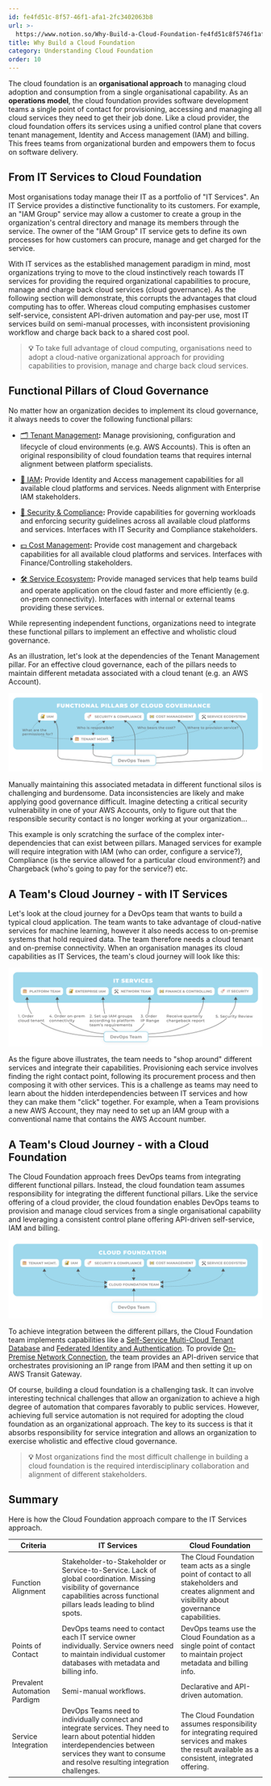 ```yaml
---
id: fe4fd51c-8f57-46f1-afa1-2fc3402063b8
url: >-
  https://www.notion.so/Why-Build-a-Cloud-Foundation-fe4fd51c8f5746f1afa12fc3402063b8
title: Why Build a Cloud Foundation
category: Understanding Cloud Foundation
order: 10
---
```


The cloud foundation is an **organisational approach** to managing cloud adoption and consumption from a single organisational capability. As an **operations model**, the cloud foundation provides software development teams a single point of contact for provisioning, accessing and managing all cloud services they need to get their job done. Like a cloud provider, the cloud foundation offers its services using a unified control plane that covers tenant management, Identity and Access management (IAM) and billing. This frees teams from organizational burden and empowers them to focus on software delivery.

## From IT Services to Cloud Foundation

Most organisations today manage their IT as a portfolio of "IT Services". An IT Service provides a distinctive functionality to its customers. For example, an "IAM Group" service may allow a customer to create a group in the organization's central directory and manage its members through the service. The owner of the "IAM Group" IT service gets to define its own processes for how customers can procure, manage and get charged for the service. 

With IT services as the established management paradigm in mind, most organizations trying to move to the cloud instinctively reach towards IT services for providing the required organizational capabilities to procure, manage and charge back cloud services (cloud governance). As the following section will demonstrate, this corrupts the advantages that cloud computing has to offer. Whereas cloud computing emphasises customer self-service, consistent API-driven automation and pay-per use, most IT services build on semi-manual processes, with inconsistent  provisioning workflow and charge back back to a shared cost pool.

> **💡** To take full advantage of cloud computing, organisations need to adopt a cloud-native organizational approach for providing capabilities to provision, manage and charge back cloud services.

## Functional Pillars of Cloud Governance

No matter how an organization decides to implement its cloud governance, it always needs to cover the following functional pillars:

- [🗂 Tenant Management](../maturity-model/tenant-management/readme.md)**:** Manage provisioning, configuration and lifecycle of cloud environments (e.g. AWS Accounts). This is often an original responsibility of cloud foundation teams that requires internal alignment between platform specialists.

- [🔐 IAM](../maturity-model/iam/readme.md)**:** Provide Identity and Access management capabilities for all available cloud platforms and services. Needs alignment with Enterprise IAM stakeholders.

- [🔖 Security & Compliance](../maturity-model/security-and-compliance/readme.md)**:** Provide capabilities for governing workloads and enforcing security guidelines across all available cloud platforms and services.  Interfaces with IT Security and Compliance stakeholders.

- [💵 Cost Management](../maturity-model/cost-management/readme.md)**:** Provide cost management and chargeback capabilities for all available cloud platforms and services. Interfaces with Finance/Controlling stakeholders.

- [🛠 Service Ecosystem](../maturity-model/service-ecosystem/readme.md)**:** Provide managed services that help teams build and operate application on the cloud faster and more efficiently (e.g. on-prem connectivity). Interfaces with internal or external teams providing these services. 

While representing independent functions, organizations need to integrate these functional pillars to implement an effective and wholistic cloud governance.

As an illustration, let's look at the dependencies of the Tenant Management pillar. For an effective cloud governance, each of the pillars needs to maintain different metadata associated with a cloud tenant (e.g. an AWS Account). 

![image-073a2340-2a2d-4716-b255-2a28d0986732](./073a2340-2a2d-4716-b255-2a28d0986732.png)

Manually maintaining this associated metadata in different functional silos is challenging and burdensome. Data inconsistencies are likely and make applying good governance difficult. Imagine detecting a critical security vulnerability in one of your AWS Accounts, only to figure out that the responsible security contact is no longer working at your organization...

This example is only scratching the surface of the complex inter-dependencies that can exist between pillars. Managed services for example will require integration with IAM (who can order, configure a service?), Compliance (is the service allowed for a particular cloud environment?) and Chargeback (who's going to pay for the service?) etc.

## A Team's Cloud Journey - with IT Services

Let's look at the cloud journey for a DevOps team that wants to build a typical cloud application. The team wants to take advantage of cloud-native services for machine learning, however it also needs access to on-premise systems that hold required data. The team therefore needs a cloud tenant and on-premise connectivity. When an organisation manages its cloud capabilities as IT Services, the team's cloud journey will look like this:

![image-cade48b7-0ce2-4ede-989e-e7c7d4d9727a](./cade48b7-0ce2-4ede-989e-e7c7d4d9727a.png)

As the figure above illustrates, the team needs to "shop around" different services and integrate their capabilities. Provisioning each service involves finding the right contact point, following its procurement process and then composing it with other services. This is a challenge as teams may need to learn about the hidden interdependencies between IT services and how they can make them "click" together. For example, when a Team provisions a new AWS Account, they may need to set up an IAM group with a conventional name that contains the AWS Account number.

## A Team's Cloud Journey - with a Cloud Foundation

The Cloud Foundation approach frees DevOps teams from integrating different functional pillars. Instead, the cloud foundation team assumes responsibility for integrating the different functional pillars. Like the service offering of a cloud provider, the cloud foundation enables DevOps teams to provision and manage cloud services from a single organisational capability and leveraging a consistent control plane offering API-driven self-service, IAM and billing.

![image-9678847c-4883-4e5a-981b-3e33284878eb](./9678847c-4883-4e5a-981b-3e33284878eb.png)

To achieve integration between the different pillars, the Cloud Foundation team implements capabilities like a [Self-Service Multi-Cloud Tenant Database](../maturity-model/tenant-management/self-service-multi-cloud-tenant-database.md) and [Federated Identity and Authentication](../maturity-model/iam/federated-identity-and-authentication.md). To provide [On-Premise Network Connection](../maturity-model/service-ecosystem/on-premise-network-connection.md), the team provides an API-driven service that orchestrates provisioning an IP range from IPAM and then setting it up on AWS Transit Gateway. 

Of course, building a cloud foundation is a challenging task. It can involve interesting technical challenges that allow an organization to achieve a high degree of automation that compares favorably to public services. However, achieving full service automation is not required for adopting the cloud foundation as an organizational approach. The key to its success is that it absorbs responsibility for service integration and allows an organization to exercise wholistic and effective cloud governance.

> **💡** Most organizations find  the most difficult challenge in building a cloud foundation is the required interdisciplinary collaboration and alignment of different stakeholders.

## Summary

Here is how the Cloud Foundation approach compare to the IT Services approach. 

<!-- included database 3fe4130d-5cc2-4fce-8dac-20675cb0c4fd -->
| Criteria                     | IT Services                                                                                                                                                                                                       | Cloud Foundation                                                                                                                                    |
| ---------------------------- | ----------------------------------------------------------------------------------------------------------------------------------------------------------------------------------------------------------------- | --------------------------------------------------------------------------------------------------------------------------------------------------- |
| Function Alignment           | Stakeholder-to-Stakeholder or Service-to-Service. Lack of global coordination. Missing visibility of governance capabilities across functional pillars leads leading to blind spots.                              | The Cloud Foundation team acts as a single point of contact to all stakeholders and creates alignment and visibility about governance capabilities. |
| Points of Contact            | DevOps teams need to contact each IT service owner individually. Service owners need to maintain individual customer databases with metadata and billing info.                                                    | DevOps teams use the Cloud Foundation as a single point of contact to maintain project metadata and billing info.                                   |
| Prevalent Automation Pardigm | Semi-manual workflows.                                                                                                                                                                                            | Declarative and API-driven automation.                                                                                                              |
| Service Integration          | DevOps Teams need to individually connect and integrate services. They need to learn about potential hidden interdependencies between services they want to consume and resolve resulting integration challenges. | The Cloud Foundation assumes responsibility for integrating required services and makes the result available as a consistent, integrated offering.  |